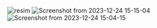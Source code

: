 ![resim](https://github.com/erdogancayir/gameserver/assets/94300378/f57d046b-1c3f-43a9-902a-4cafa98e74e8)
![Screenshot from 2023-12-24 15-15-04](https://github.com/erdogancayir/gameserver/assets/94300378/59f07d9e-a181-4522-916c-744f665747b8)
![Screenshot from 2023-12-24 15-04-15](https://github.com/erdogancayir/gameserver/assets/94300378/91281de0-0f51-4e95-becd-1c37779d256b)
